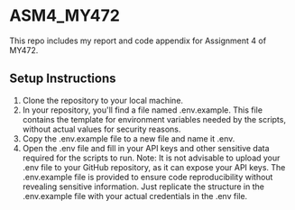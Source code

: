 # ASM4_MY472
This repo includes my report and code appendix for Assignment 4 of MY472.

## Setup Instructions

1. Clone the repository to your local machine.
2. In your repository, you'll find a file named .env.example. This file contains the template for environment variables needed by the scripts, without actual values for security reasons.
3. Copy the .env.example file to a new file and name it .env.
4. Open the .env file and fill in your API keys and other sensitive data required for the scripts to run.
Note: It is not advisable to upload your .env file to your GitHub repository, as it can expose your API keys. The .env.example file is provided to ensure code reproducibility without revealing sensitive information. Just replicate the structure in the .env.example file with your actual credentials in the .env file.
